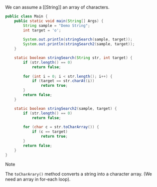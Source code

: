 We can assume a [[String]] an array of characters.

```Java
public class Main {
	public static void main(String[] Args) {
		String sample = "Demo String";
		int target = 'o';
		
		System.out.println(stringSearch(sample, target));
		System.out.println(stringSearch2(sample, target));		
	}

	static boolean stringSearch(String str, int target) {
		if (str.length() == 0)
			return false;
			
		for (int i = 0; i < str.length(); i++) {
			if (target == str.charAt(i))
				return true;
		}
		return false;
	}

	static boolean stringSearch2(sample, target) {
		if (str.length() == 0)
			return false;
			
		for (char c = str.toCharArray()) {
			if (c == target)
				return true;
		}
		return false;
	}
}
```

>[!Note]
>The `toCharArary()` method converts a string into a character array. (We need an array in for-each loop).




